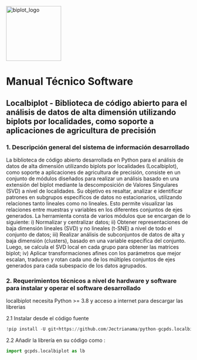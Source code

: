 <img src="_images/localbip_logo.png" alt="biplot_logo" style="width: 150px;"/> 

# Manual Técnico Software


## Localbiplot - Biblioteca de código abierto para el análisis de datos de alta dimensión utilizando biplots por localidades, como soporte a aplicaciones de agricultura de precisión



### 1. Descripción general del sistema de información desarrollado

La biblioteca de código abierto desarrollada en Python para el análisis de datos de alta dimensión utilizando biplots por localidades (Localbiplot), como soporte a aplicaciones de agricultura de precisión, consiste en un conjunto de módulos diseñados para realizar un análisis basado en una extensión del biplot mediante la descomposición de Valores Singulares (SVD) a nivel de localidades. Su objetivo es resaltar, analizar e identificar patrones en subgrupos específicos de datos no estacionarios, utilizando relaciones tanto lineales como no lineales. Esto permite visualizar las relaciones entre muestras y variables en los diferentes conjuntos de ejes generados. La herramienta consta de varios módulos que se encargan de lo siguiente: i) Normalizar y centralizar datos; ii) Obtener representaciones de baja dimensión lineales (SVD) y no lineales (t-SNE) a nivel de todo el conjunto de datos; iii) Realizar análisis de subconjuntos de datos de alta y baja dimensión (clusters), basado en una variable específica del conjunto. Luego, se calcula el SVD local en cada grupo para obtener las matrices biplot; iv) Aplicar transformaciones afines con los parámetros que mejor escalan, traducen y rotan cada uno de los múltiples conjuntos de ejes generados para cada subespacio de los datos agrupados.



### 2. Requerimientos técnicos a nivel de hardware y software para instalar y operar el software desarrollado



localbiplot necesita Python >= 3.8  y acceso a internet para descargar las librerias

2.1 Instalar desde el código fuente


```python
!pip install -U git+https://github.com/Jectrianama/python-gcpds.localbiplot.git --quiet

```

2.2 Añadir la librería  en su código como :


```python
import gcpds.localbiplot as lb
```



